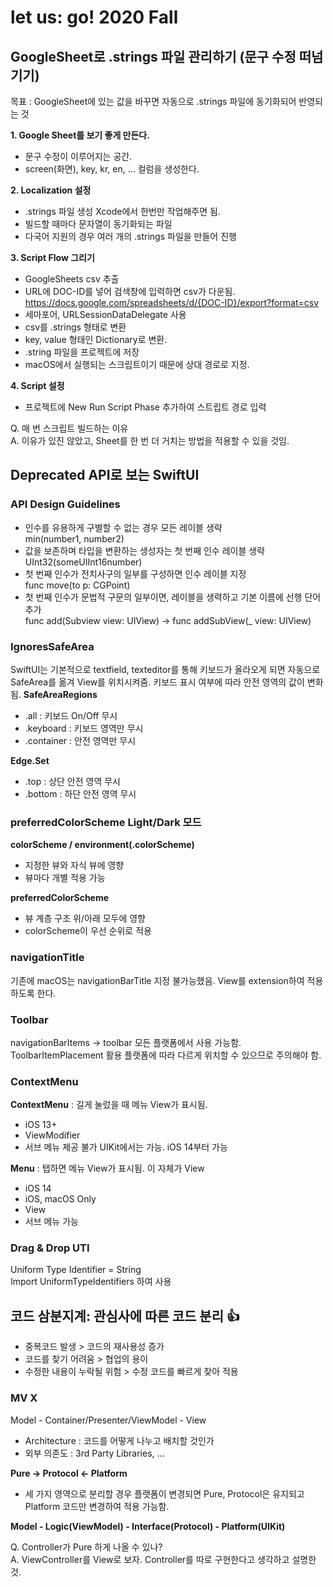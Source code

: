 # let us: go! 2020 Fall

## GoogleSheet로 .strings 파일 관리하기 (문구 수정 떠넘기기)

목표 : GoogleSheet에 있는 값을 바꾸면 자동으로 .strings 파일에 동기화되어 반영되는 것   

**1. Google Sheet를 보기 좋게 만든다.**
- 문구 수정이 이루어지는 공간.
- screen(화면), key, kr, en, … 컬럼을 생성한다.   

**2. Localization 설정**   
- .strings 파일 생성 Xcode에서 한번만 작업해주면 됨.
- 빌드할 때마다 문자열이 동기화되는 파일
- 다국어 지원의 경우 여러 개의 .strings 파일을 만들어 진행

**3. Script Flow 그리기**
- GoogleSheets csv 추출
- URL에 DOC-ID를 넣어 검색창에 입력하면 csv가 다운됨. https://docs.google.com/spreadsheets/d/{DOC-ID}/export?format=csv
- 세마포어, URLSessionDataDelegate 사용
- csv를 .strings 형태로 변환
- key, value 형태인 Dictionary로 변환.
- .string 파일을 프로젝트에 저장
- macOS에서 실행되는 스크립트이기 때문에 상대 경로로 지정.

**4. Script 설정**
- 프로젝트에 New Run Script Phase 추가하여 스트립트 경로 입력

Q. 매 번 스크립트 빌드하는 이유   
A. 이유가 있진 않았고, Sheet를 한 번 더 거치는 방법을 적용할 수 있을 것임.


## Deprecated API로 보는 SwiftUI

### API Design Guidelines
- 인수를 유용하게 구별할 수 없는 경우 모든 레이블 생략   
  min(number1, number2)
- 값을 보존하며 타입을 변환하는 생성자는 첫 번째 인수 레이블 생략   
  UInt32(someUIInt16number)
- 첫 번째 인수가 전치사구의 일부를 구성하면 인수 레이블 지정   
  func move(to p: CGPoint)
- 첫 번째  인수가 문법적 구문의 일부이면, 레이블을 생력하고 기본 이름에 선행 단어 추가   
  func add(Subview view: UIView) -> func addSubView(_ view: UIView)

### IgnoresSafeArea
SwiftUI는 기본적으로 textfield, texteditor를 통해 키보드가 올라오게 되면 자동으로 SafeArea를 옮겨 View를 위치시켜줌.
키보드 표시 여부에 따라 안전 영역의 값이 변화됨.
**SafeAreaRegions**   
- .all : 키보드 On/Off 무시
- .keyboard : 키보드 영역만 무시
- .container : 안전 영역만 무시

**Edge.Set**   
- .top : 상단 안전 영역 무시
- .bottom : 하단 안전 영역 무시

### preferredColorScheme Light/Dark 모드
**colorScheme / environment(\.colorScheme)**
- 지정한 뷰와 자식 뷰에 영향
- 뷰마다 개별 적용 가능

**preferredColorScheme**
- 뷰 계층 구조 위/아래 모두에 영향
- colorScheme이 우선 순위로 적용

### navigationTitle
기존에 macOS는 navigationBarTitle 지정 불가능했음.
View를 extension하여 적용하도록 한다.

### Toolbar
navigationBarItems -> toolbar 모든 플랫폼에서 사용 가능함.
ToolbarItemPlacement 활용
플랫폼에 따라 다르게 위치할 수 있으므로 주의해야 함.

### ContextMenu
**ContextMenu** : 길게 눌렀을 때 메뉴 View가 표시됨.
- iOS 13+
- ViewModifier
- 서브 메뉴 제공 불가 UIKit에서는 가능. iOS 14부터 가능

**Menu** : 탭하면 메뉴 View가 표시됨. 이 자체가 View
- iOS 14
- iOS, macOS Only
- View
- 서브 메뉴 가능

### Drag & Drop UTI
Uniform Type Identifier = String   
Import UniformTypeIdentifiers 하여 사용


## 코드 삼분지계: 관심사에 따른 코드 분리 👍
- 중복코드 발생 > 코드의 재사용성 증가
- 코드를 찾기 어려움 > 협업의 용이
- 수정한 내용이 누락될 위험 > 수정 코드를 빠르게 찾아 적용

### MV X
Model - Container/Presenter/ViewModel - View   
- Architecture : 코드를 어떻게 나누고 배치할 것인가  
- 외부 의존도 : 3rd Party Libraries, …

**Pure -> Protocol <- Platform**
- 세 가지 영역으로 분리할 경우 플랫폼이 변경되면 Pure, Protocol은 유지되고 Platform 코드만 변경하여 적용 가능함.

**Model - Logic(ViewModel) - Interface(Protocol) - Platform(UIKit)**

Q. Controller가 Pure 하게 나올 수 있나?   
A. ViewController를 View로 보자. Controller를 따로 구현한다고 생각하고 설명한 것.
